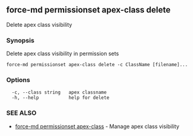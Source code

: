 ## force-md permissionset apex-class delete

Delete apex class visibility

### Synopsis

Delete apex class visibility in permission sets

```
force-md permissionset apex-class delete -c ClassName [filename]...
```

### Options

```
  -c, --class string   apex classname
  -h, --help           help for delete
```

### SEE ALSO

* [force-md permissionset apex-class](force-md_permissionset_apex-class.md)	 - Manage apex class visibility

